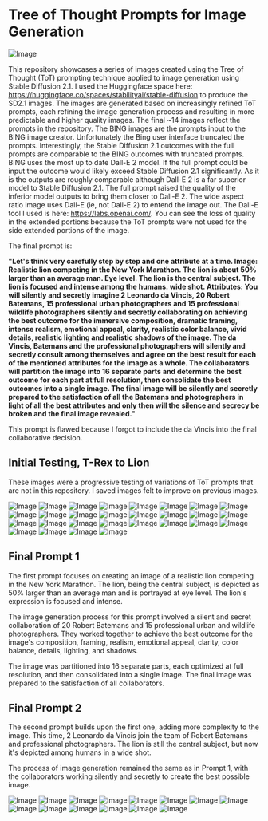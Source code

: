 # Tree of Thought Prompts for Image Generation
![Image](BING4_extended_Dall-E.png)

This repository showcases a series of images created using the Tree of Thought (ToT) prompting technique applied to image generation using Stable Diffusion 2.1. I used the Huggingface space here: https://huggingface.co/spaces/stabilityai/stable-diffusion to produce the SD2.1 images. The images are generated based on increasingly refined ToT prompts, each refining the image generation process and resulting in more predictable and higher quality images. The final ~14 images reflect the prompts in the repository. The BING images are the prompts input to the BING image creator. Unfortunately the Bing user interface truncated the prompts. Interestingly, the Stable Diffusion 2.1 outcomes with the full prompts are comparable to the BING outcomes with truncated prompts. BING uses the most up to date Dall-E 2 model. If the full prompt could be input the outcome would likely exceed Stable Diffusion 2.1 significantly. As it is the outputs are roughly comparable although Dall-E 2 is a far superior model to Stable Diffusion 2.1. The full prompt raised the quality of the inferior model outputs to bring them closer to Dall-E 2. The wide aspect ratio image uses Dall-E (ie, not Dall-E 2) to entend the image out. The Dall-E tool I used is here: https://labs.openai.com/.  You can see the loss of quality in the extended portions because the ToT prompts were not used for the side extended portions of the image.  

The final prompt is: 

**"Let's think very carefully step by step and one attribute at a time. Image: Realistic lion competing in the New York Marathon. The lion is about 50% larger than an average man. Eye level. The lion is the central subject. The lion is focused and intense among the humans. wide shot. Attributes: You will silently and secretly imagine 2 Leonardo da Vincis, 20 Robert Batemans, 15 professional urban photographers and 15 professional wildlife photographers silently and secretly collaborating on achieving the best outcome for the immersive composition, dramatic framing, intense realism, emotional appeal, clarity, realistic color balance, vivid details, realistic lighting and realistic shadows of the image. The da Vincis, Batemans and the professional photographers will silently and secretly consult among themselves and agree on the best result for each of the mentioned attributes for the image as a whole. The collaborators will partition the image into 16 separate parts and determine the best outcome for each part at full resolution, then consolidate the best outcomes into a single image.  The final image will be silently and secretly prepared to the satisfaction of all the Batemans and photographers in light of all the best attributes and only then will the silence and secrecy be broken and the final image revealed."**

This prompt is flawed because I forgot to include the da Vincis into the final collaborative decision.

## Initial Testing, T-Rex to Lion

These images were a progressive testing of variations of ToT prompts that are not in this repository. I saved images felt to improve on previous images.

![Image](1.jpg)
![Image](2.jpg)
![Image](3.jpg)
![Image](4.jpg)
![Image](5.jpg)
![Image](6.jpg)
![Image](7.jpg)
![Image](8.jpg)
![Image](9.jpg)
![Image](10.jpg)
![Image](11.jpg)
![Image](12.jpg)
![Image](13.jpg)
![Image](14.jpg)
![Image](15.jpg)
![Image](16.jpg)
![Image](17.jpg)
![Image](18.jpg)
![Image](19.jpg)
![Image](20.jpg)
![Image](21.jpg)
![Image](22.jpg)
![Image](23.jpg)
![Image](24.jpg)
![Image](25.jpg)
![Image](26.jpg)
![Image](27.jpg)
![Image](28.jpg)


## Final Prompt 1

The first prompt focuses on creating an image of a realistic lion competing in the New York Marathon. The lion, being the central subject, is depicted as 50% larger than an average man and is portrayed at eye level. The lion's expression is focused and intense. 

The image generation process for this prompt involved a silent and secret collaboration of 20 Robert Batemans and 15 professional urban and wildlife photographers. They worked together to achieve the best outcome for the image's composition, framing, realism, emotional appeal, clarity, color balance, details, lighting, and shadows. 

The image was partitioned into 16 separate parts, each optimized at full resolution, and then consolidated into a single image. The final image was prepared to the satisfaction of all collaborators.

## Final Prompt 2

The second prompt builds upon the first one, adding more complexity to the image. This time, 2 Leonardo da Vincis join the team of Robert Batemans and professional photographers. The lion is still the central subject, but now it's depicted among humans in a wide shot.

The process of image generation remained the same as in Prompt 1, with the collaborators working silently and secretly to create the best possible image.

![Image](29.jpg)
![Image](30.jpg)
![Image](31.jpg)
![Image](32.jpg)
![Image](33.jpg)
![Image](34.jpg)
![Image](35.jpg)
![Image](36.jpg)
![Image](37.jpg)
![Image](BING1.jpg)
![Image](BING2.jpg)
![Image](BING3.jpg)
![Image](BING4.jpg)
![Image](BING4_extended_Dall-E.png)
